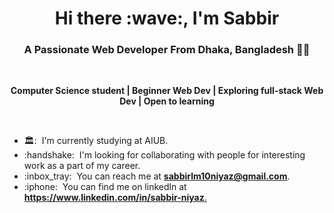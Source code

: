 <h1 align="center">Hi there :wave:, I'm Sabbir </h1>

<h3 align="center">A Passionate Web Developer From Dhaka, Bangladesh 👨‍💻</h3>
<br/>
<!-- <p><strong>Welcome to my profile! I'm coder by passion & profession :man_technologist:, football crazy by hobby ⚽, A calm personality.</strong></p>
</br> -->
<p align="center"><strong>Computer Science student | Beginner Web Dev | Exploring full-stack Web Dev | Open to learning </strong></p>
</br>

<ul>
<!-- <li>:briefcase: &nbsp;I'm currently studying at AIUB</li> -->
<li>🏛️: &nbsp;I'm currently studying at AIUB.</li>
<li>:handshake: &nbsp;I'm looking for collaborating with people for interesting work as a part of my career.</li>
<!-- <li>:nerd_face: &nbsp;Ask me anything about <strong>JavaScript, TypeScript, React, Next.js & Node</strong>.</li> -->
<li>:inbox_tray: &nbsp;You can reach me at <strong><a href="mailto:sabbirlm10niyaz@gmail.com" target="_blank">sabbirlm10niyaz@gmail.com</a></strong>.</li>
<li>:iphone: &nbsp;You can find me on linkedln at <strong><a href="https://www.linkedin.com/in/sabbir-niyaz-ssaabbiirrhhossaaiinn/" target="_blank">https://www.linkedin.com/in/sabbir-niyaz</strong>.</li>
<!-- <li></li> -->
</ul>
